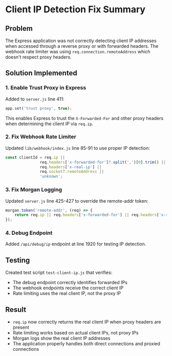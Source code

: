 # Client IP Detection Fix Summary

## Problem
The Express application was not correctly detecting client IP addresses when accessed through a reverse proxy or with forwarded headers. The webhook rate limiter was using `req.connection.remoteAddress` which doesn't respect proxy headers.

## Solution Implemented

### 1. Enable Trust Proxy in Express
Added to `server.js` line 411:
```javascript
app.set('trust proxy', true);
```

This enables Express to trust the `X-Forwarded-For` and other proxy headers when determining the client IP via `req.ip`.

### 2. Fix Webhook Rate Limiter
Updated `lib/webhook/index.js` line 85-91 to use proper IP detection:
```javascript
const clientId = req.ip || 
               req.headers['x-forwarded-for']?.split(',')[0].trim() || 
               req.headers['x-real-ip'] || 
               req.socket?.remoteAddress || 
               'unknown';
```

### 3. Fix Morgan Logging
Updated `server.js` line 425-427 to override the remote-addr token:
```javascript
morgan.token('remote-addr', (req) => {
    return req.ip || req.headers['x-forwarded-for'] || req.headers['x-real-ip'] || req.socket.remoteAddress;
});
```

### 4. Debug Endpoint
Added `/api/debug/ip` endpoint at line 1920 for testing IP detection.

## Testing
Created test script `test-client-ip.js` that verifies:
- The debug endpoint correctly identifies forwarded IPs
- The webhook endpoints receive the correct client IP
- Rate limiting uses the real client IP, not the proxy IP

## Result
- `req.ip` now correctly returns the real client IP when proxy headers are present
- Rate limiting works based on actual client IPs, not proxy IPs
- Morgan logs show the real client IP addresses
- The application properly handles both direct connections and proxied connections